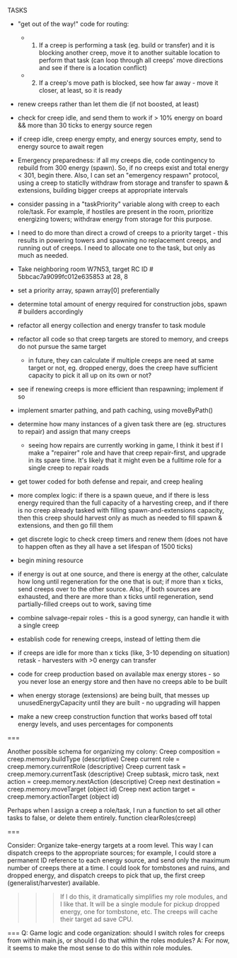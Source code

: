 TASKS

<!-- * Add level 4 creep models to creepGroups, change RCL calculation (from -2 to -1 for array) -->
<!-- * Refactor creepGroups construction properties (composition) to use # of body parts and algorithmic construction -->
<!-- * code for every level 2 and up, to determine maximum energy capacity and build creeps accordingly - either have different creep versions within creep.specs, or generate creeps dynamically -->
* "get out of the way!" code for routing: 
  * 1. If a creep is performing a task (eg. build or transfer) and it is blocking another creep, move it to another suitable location to perform that task (can loop through all creeps' move directions and see if there is a location conflict)
  * 2. If a creep's move path is blocked, see how far away - move it closer, at least, so it is ready
* renew creeps rather than let them die (if not boosted, at least)
* check for creep idle, and send them to work if > 10% energy on board && more than 30 ticks to energy source regen
* if creep idle, creep energy empty, and energy sources empty, send to energy source to await regen
* Emergency preparedness: if all my creeps die, code contingency to rebuild from 300 energy (spawn). So, if no creeps exist and total energy < 301, begin there. Also, I can set an "emergency respawn" protocol, using a creep to staticlly withdraw from storage and transfer to spawn & extensions, building bigger creeps at appropriate intervals
* consider passing in a "taskPriority" variable along with creep to each role/task. For example, if hostiles are present in the room, prioritize energizing towers; withdraw energy from storage for this purpose. 
* I need to do more than direct a crowd of creeps to a priority target - this results in powering towers and spawning no replacement creeps, and running out of creeps. I need to allocate one to the task, but only as much as needed.

* Take neighboring room W7N53, target RC ID # 5bbcac7a9099fc012e635853 at 28, 8

* set a priority array, spawn array[0] preferentially
* determine total amount of energy required for construction jobs, spawn # builders accordingly

* refactor all energy collection and energy transfer to task module
* refactor all code so that creep targets are stored to memory, and creeps do not pursue the same target
    * in future, they can calculate if multiple creeps are need at same target or not, eg. dropped energy, does the creep have sufficient capacity to pick it all up on its own or not?
* see if renewing creeps is more efficient than respawning; implement if so
* implement smarter pathing, and path caching, using moveByPath()
* determine how many instances of a given task there are (eg. structures to repair) and assign that many creeps
    * seeing how repairs are currently working in game, I think it best if I make a "repairer" role and have that creep repair-first, and upgrade in its spare time. It's likely that it might even be a fulltime role for a single creep to repair roads
* get tower coded for both defense and repair, and creep healing
* more complex logic: if there is a spawn queue, and if there is less energy required than the full capacity of a harvesting creep, and if there is no creep already tasked with filling spawn-and-extensions capacity, then this creep should harvest only as much as needed to fill spawn & extensions, and then go fill them
* get discrete logic to check creep timers and renew them (does not have to happen often as they all have a set lifespan of 1500 ticks)
* begin mining resource
* if energy is out at one source, and there is energy at the other, calculate how long until regeneration for the one that is out; if more than x ticks, send creeps over to the other source. Also, if both sources are exhausted, and there are more than x ticks until regeneration, send partially-filled creeps out to work, saving time
* combine salvage-repair roles - this is a good synergy, can handle it with a single creep
* establish code for renewing creeps, instead of letting them die
* if creeps are idle for more than x ticks (like, 3-10 depending on situation) retask - harvesters with >0 energy can transfer
* code for creep production based on available max energy stores - so you never lose an energy store and then have no creeps able to be built
* when energy storage (extensions) are being built, that messes up unusedEnergyCapacity until they are built - no upgrading will happen
* make a new creep construction function that works based off total energy levels, and uses percentages for components 

===

Another possible schema for organizing my colony:
Creep composition =                         creep.memory.buildType      (descriptive)
Creep current role =                        creep.memory.currentRole    (descriptive)
Creep current task =                        creep.memory.currentTask    (descriptive)
Creep subtask, micro task, next action =    creep.memory.nextAction     (descriptive)
Creep next destination =                    creep.memory.moveTarget     (object id)
Creep next action target =                  creep.memory.actionTarget   (object id)

Perhaps when I assign a creep a role/task, I run a function to set all other tasks to false, or delete them entirely. function clearRoles(creep)

===

Consider: Organize take-energy targets at a room level. This way I can dispatch creeps to the appropriate sources; for example, I could store a permanent ID reference to each energy source, and send only the maximum number of creeps there at a time.
I could look for tombstones and ruins, and dropped energy, and dispatch creeps to pick that up, the first creep (generalist/harvester) available.
>>> If I do this, it dramatically simplifies my role modules, and I like that. It will be a single module for pickup dropped energy, one for tombstone, etc. The creeps will cache their target ad save CPU.

=== 
Q: Game logic and code organization: should I switch roles for creeps from within main.js, or should I do that within the roles modules?
A: For now, it seems to make the most sense to do this within role modules.
